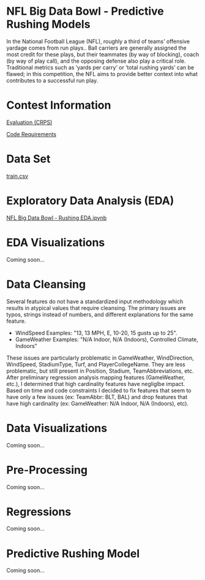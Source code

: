 # NFL Big Data Bowl - Predictive Rushing Models
In the National Football League (NFL), roughly a third of teams’ offensive yardage comes from run plays.. Ball carriers are generally assigned the most credit for these plays, but their teammates (by way of blocking), coach (by way of play call), and the opposing defense also play a critical role. Traditional metrics such as ‘yards per carry’ or ‘total rushing yards’ can be flawed; in this competition, the NFL aims to provide better context into what contributes to a successful run play.

# Contest Information

<a href="https://www.kaggle.com/c/nfl-big-data-bowl-2020/overview/evaluation">Evaluation (CRPS)</a>

<a href ="https://www.kaggle.com/c/nfl-big-data-bowl-2020/overview/code-requirements">Code Requirements</a>

# Data Set
<a href="https://www.kaggle.com/c/nfl-big-data-bowl-2020/data">train.csv</a>

# Exploratory Data Analysis (EDA) 
<a href="https://github.com/erikw425/NFL_Big_Data_Bowl_Rushing/blob/master/NFL_Rushing_EDA.ipynb">NFL Big Data Bowl - Rushing EDA.ipynb</a>

# EDA Visualizations

Coming soon...

# Data Cleansing

Several features do not have a standardized input methodology which results in atypical values that require cleansing. The primary issues are typos, strings instead of numbers, and different explanations for the same feature.

<UL>
<LI>WindSpeed Examples: "13, 13 MPH, E, 10-20, 15 gusts up to 25". 
<LI>GameWeather Examples: "N/A Indoor, N/A (Indoors), Controlled Climate, Indoors"
</UL>

These issues are particularly problematic in GameWeather, WindDirection, WindSpeed, StadiumType, Turf, and PlayerCollegeName. They are less problematic, but still present in Position, Stadium, TeamAbbreviations, etc. After preliminary regression analysis mapping features (GameWeather, etc.), I determined that high cardinality features have negliglbe impact. Based on time and code constraints I decided to fix features that seem to have only a few issues (ex: TeamAbbr: BLT, BAL) and drop features that have high cardinality (ex: GameWeather: N/A Indoor, N/A (Indoors), etc).

# Data Visualizations

Coming soon...

# Pre-Processing

Coming soon...

# Regressions

Coming soon...

# Predictive Rushing Model

Coming soon...
